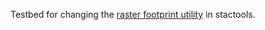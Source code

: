 Testbed for changing the [raster footprint utility](https://github.com/stac-utils/stactools/blob/main/src/stactools/core/utils/raster_footprint.py) in stactools.